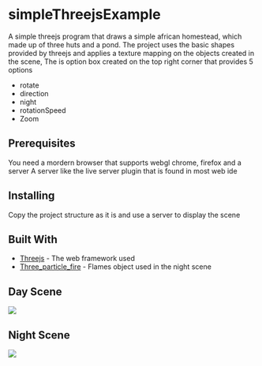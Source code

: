 # simpleThreejsExample

A simple threejs program that draws a simple african homestead, which made up of three huts and a pond.
The project uses the basic shapes provided by threejs and applies a texture mapping on the objects created in the scene,
The is option box created on the top right corner that provides 5 options 
* rotate
* direction
* night
* rotationSpeed
* Zoom

## Prerequisites

You need a mordern browser that supports webgl chrome, firefox and  a server
A server like the live server plugin that is found in most web ide

## Installing

Copy the project structure as it is and use a server to display the scene

## Built With

* [Threejs](https://threejs.org) - The web framework used
* [Three_particle_fire](https://github.com/yomotsu/three-particle-fire/blob/master) - Flames object used in the night scene

## Day Scene

![](https://github.com/Kingsbu/simpleThreejsExample/blob/master/day_scene.png)

## Night Scene

![](https://github.com/Kingsbu/simpleThreejsExample/blob/master/night_scene.png)

